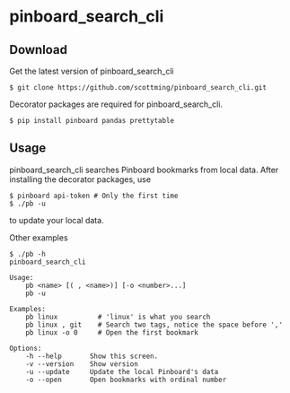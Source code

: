 # pinboard_search_cli

## Download

Get the latest version of pinboard_search_cli

```shell
$ git clone https://github.com/scottming/pinboard_search_cli.git
```

Decorator packages are required for pinboard_search_cli.

```shell
$ pip install pinboard pandas prettytable
```

## Usage

pinboard_search_cli searches Pinboard bookmarks from local data. After installing the decorator packages, use

```shell
$ pinboard api-token # Only the first time
$ ./pb -u
```
to update your local data.

Other examples

```shell
$ ./pb -h
pinboard_search_cli

Usage:
    pb <name> [( , <name>)] [-o <number>...] 
    pb -u

Examples:
    pb linux          # 'linux' is what you search 
    pb linux , git    # Search two tags, notice the space before ','
    pb linux -o 0     # Open the first bookmark

Options:
    -h --help       Show this screen.
    -v --version    Show version
    -u --update     Update the local Pinboard's data
    -o --open       Open bookmarks with ordinal number
```

